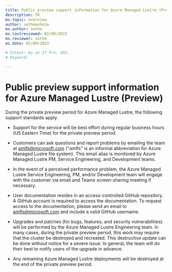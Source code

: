 ```yaml
---
title: Public preview support information for Azure Managed Lustre (Preview)
description: TK
ms.topic: overview
author: sethmanheim
ms.author: sethm 
ms.lastreviewed: 02/09/2023
ms.reviewer: sethm
ms.date: 02/09/2023

# Intent: As an IT Pro, XXX.
# Keyword: 

---
```

# Public preview support information for Azure Managed Lustre (Preview)

<!--STATUS: Ported as is from private preview. Only updated title. Support must be updated for public preview. Dillip owns updates.-->

During the private preview period for Azure Managed Lustre, the following support standards apply.

* Support for the service will be best effort during regular business hours (US Eastern Time) for the private preview period.

* Customers can ask questions and report problems by emailing the team at amlfs@microsoft.com ("amlfs" is an informal abbreviation for Azure Managed Lustre file system). This email alias is monitored by Azure Managed Lustre PM, Service Engineering, and Development teams.

* In the event of a perceived performance problem, the Azure Managed Lustre Service Engineering, PM, and/or Development team will engage with the customer via email and Teams screen-sharing meeting if necessary.

* User documentation resides in an access-controlled GitHub repository. A GitHub account is required to access the documentation. To request access to the documentation, please send an email to amlfs@microsoft.com and include a valid GitHub username.

* Upgrades and patches (for bugs, features, and security vulnerabilities) will be performed by the Azure Managed Lustre Engineering team. In many cases, during the private preview period, this work may require that the cluster be destroyed and recreated. This destructive update can be done without notice for a severe issue. In general, the team will do their best to notify users of the upgrade in advance.

* Any remaining Azure Managed Lustre deployments will be destroyed at the end of the private preview period.
